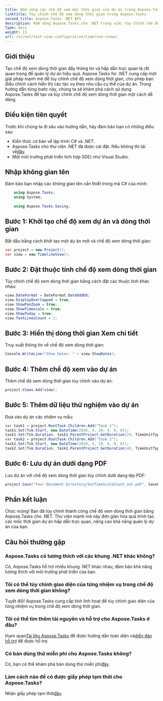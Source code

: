 ```yaml
---
title: Nắm vững các chế độ xem mốc thời gian của dự án trong Aspose.Tasks
linktitle: Tùy chỉnh chế độ xem dòng thời gian trong Aspose.Tasks
second_title: Aspose.Tasks .NET API
description: Nắm vững Aspose.Tasks cho .NET trong việc tùy chỉnh chế độ xem dòng thời gian. Nâng cao khả năng quản lý dự án của bạn với các mốc thời gian hấp dẫn trực quan phù hợp với nhu cầu của dự án.
type: docs
weight: 13
url: /vi/net/text-view-configuration/timeline-views/
---
```

## Giới thiệu
Tạo chế độ xem dòng thời gian đầy thông tin và hấp dẫn trực quan là rất quan trọng để quản lý dự án hiệu quả. Aspose.Tasks for .NET cung cấp một giải pháp mạnh mẽ để tùy chỉnh chế độ xem dòng thời gian, cho phép bạn điều chỉnh cách hiển thị các tác vụ theo nhu cầu cụ thể của dự án. Trong hướng dẫn từng bước này, chúng ta sẽ khám phá cách sử dụng Aspose.Tasks để tạo và tùy chỉnh chế độ xem dòng thời gian một cách dễ dàng.
## Điều kiện tiên quyết
Trước khi chúng ta đi sâu vào hướng dẫn, hãy đảm bảo bạn có những điều sau:
- Kiến thức cơ bản về lập trình C# và .NET.
-  Aspose.Tasks cho thư viện .NET đã được cài đặt. Nếu không thì tải về[đây](https://releases.aspose.com/tasks/net/).
- Một môi trường phát triển tích hợp (IDE) như Visual Studio.
## Nhập không gian tên
Đảm bảo bạn nhập các không gian tên cần thiết trong mã C# của mình:
```csharp
    using Aspose.Tasks;
    using System;
    
    using Aspose.Tasks.Saving;
```
## Bước 1: Khởi tạo chế độ xem dự án và dòng thời gian
Bắt đầu bằng cách khởi tạo một dự án mới và chế độ xem dòng thời gian:
```csharp
var project = new Project();
var view = new TimelineView();
```
## Bước 2: Đặt thuộc tính chế độ xem dòng thời gian
Tùy chỉnh chế độ xem dòng thời gian bằng cách đặt các thuộc tính khác nhau:
```csharp
view.DateFormat = DateFormat.DateDddDd;
view.DisplayOverlapped = true;
view.ShowPanZoom = true;
view.ShowTimescale = true;
view.ShowToday = true;
view.TextLinesCount = 2;
```
## Bước 3: Hiển thị dòng thời gian Xem chi tiết
Truy xuất thông tin về chế độ xem dòng thời gian:
```csharp
Console.WriteLine("Show Dates: " + view.ShowDates);
```
## Bước 4: Thêm chế độ xem vào dự án
Thêm chế độ xem dòng thời gian tùy chỉnh vào dự án:
```csharp
project.Views.Add(view);
```
## Bước 5: Thêm dữ liệu thử nghiệm vào dự án
Đưa vào dự án các nhiệm vụ mẫu:
```csharp
var task1 = project.RootTask.Children.Add("Task 1");
task1.Set(Tsk.Start, new DateTime(2020, 4, 29, 8, 0, 0));
task1.Set(Tsk.Duration, task1.ParentProject.GetDuration(24, TimeUnitType.Hour));
var task2 = project.RootTask.Children.Add("Task 2");
task2.Set(Tsk.Start, new DateTime(2020, 4, 29, 8, 0, 0));
task2.Set(Tsk.Duration, task1.ParentProject.GetDuration(40, TimeUnitType.Hour));
```
## Bước 6: Lưu dự án dưới dạng PDF
Lưu dự án với chế độ xem dòng thời gian tùy chỉnh dưới dạng tệp PDF:
```csharp
project.Save("Your Document Directory/SetTimeScaleCount_out.pdf", SaveFileFormat.Pdf);
```
## Phần kết luận
Chúc mừng! Bạn đã tùy chỉnh thành công chế độ xem dòng thời gian bằng Aspose.Tasks cho .NET. Thư viện mạnh mẽ này đơn giản hóa quá trình tạo các mốc thời gian dự án hấp dẫn trực quan, nâng cao khả năng quản lý dự án của bạn.
## Câu hỏi thường gặp
### Aspose.Tasks có tương thích với các khung .NET khác không?
Có, Aspose.Tasks hỗ trợ nhiều khung .NET khác nhau, đảm bảo khả năng tương thích với môi trường phát triển của bạn.
### Tôi có thể tùy chỉnh giao diện của từng nhiệm vụ trong chế độ xem dòng thời gian không?
Tuyệt đối! Aspose.Tasks cung cấp tính linh hoạt để tùy chỉnh giao diện của từng nhiệm vụ trong chế độ xem dòng thời gian.
### Tôi có thể tìm thêm tài nguyên và hỗ trợ cho Aspose.Tasks ở đâu?
 tham quan[Tài liệu Aspose.Tasks](https://reference.aspose.com/tasks/net/) để được hướng dẫn toàn diện và[diễn đàn hỗ trợ](https://forum.aspose.com/c/tasks/15) để được hỗ trợ.
### Có bản dùng thử miễn phí cho Aspose.Tasks không?
 Có, bạn có thể khám phá bản dùng thử miễn phí[đây](https://releases.aspose.com/).
### Làm cách nào để có được giấy phép tạm thời cho Aspose.Tasks?
 Nhận giấy phép tạm thời[đây](https://purchase.aspose.com/temporary-license/).